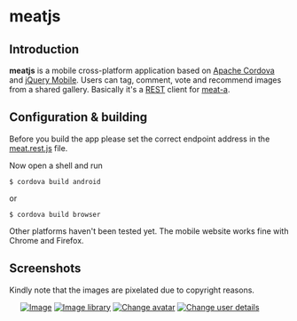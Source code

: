 # meatjs

## Introduction

**meatjs** is a mobile cross-platform application based on [Apache Cordova](https://cordova.apache.org/)
and [jQuery Mobile](https://jquerymobile.com/). Users can tag, comment, vote and recommend
images from a shared gallery. Basically it's a
[REST](https://en.wikipedia.org/wiki/Representational_state_transfer) client for
[meat-a](https://github.com/20centaurifux/meat-a).

## Configuration & building

Before you build the app please set the correct endpoint address in the
[meat.rest.js](https://github.com/20centaurifux/meatjs/blob/master/www/meat.rest.js#L3)
file.

Now open a shell and run

```
$ cordova build android
```

or

```
$ cordova build browser
```

Other platforms haven't been tested yet. The mobile website works fine with Chrome and
Firefox.

## Screenshots

Kindly note that the images are pixelated due to copyright reasons.

<div id="screenshots" style="padding-left:20px;">
  <a href="/images/meatjs00.png" class="thumbnail" data-lightbox="meatjs"><img class="thumbnail" src="/images/meatjs00.png" alt="Image" /></a>
  <a href="/images/meatjs01.png" class="thumbnail" data-lightbox="meatjs"><img class="thumbnail" src="/images/meatjs01.png" alt="Image library" /></a>
  <a href="/images/meatjs02.png" class="thumbnail" data-lightbox="meatjs"><img class="thumbnail" src="/images/meatjs02.png" alt="Change avatar" /></a>
  <a href="/images/meatjs03.png" class="thumbnail" data-lightbox="meatjs"><img class="thumbnail" src="/images/meatjs03.png" alt="Change user details" /></a>
</div>
